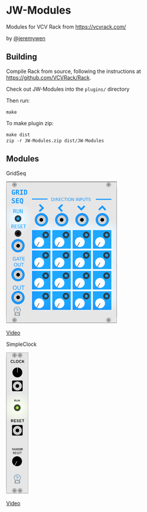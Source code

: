 # JW-Modules

Modules for VCV Rack from https://vcvrack.com/ 

by [@jeremywen](https://twitter.com/jeremywen)

## Building

Compile Rack from source, following the instructions at https://github.com/VCVRack/Rack.

Check out JW-Modules into the `plugins/` directory

Then run:

	make

To make plugin zip:

	make dist
	zip -r JW-Modules.zip dist/JW-Modules

## Modules

GridSeq

![GridSeq](GridSeq.png)

[Video](https://www.youtube.com/watch?v=Bnxzqi5jwcU)


SimpleClock

![SimpleClock](SimpleClock.png)

[Video](https://www.youtube.com/watch?v=DCustAy7xVc)



